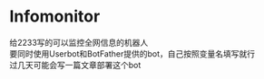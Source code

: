 # Infomonitor
 给2233写的可以监控全网信息的机器人  
 要同时使用Userbot和BotFather提供的bot，自己按照变量名填写就行  
 过几天可能会写一篇文章部署这个bot
